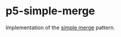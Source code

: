 # p5-simple-merge

Implementation of the [simple merge](http://www.workflowpatterns.com/patterns/control/basic/wcp5.php) pattern.
